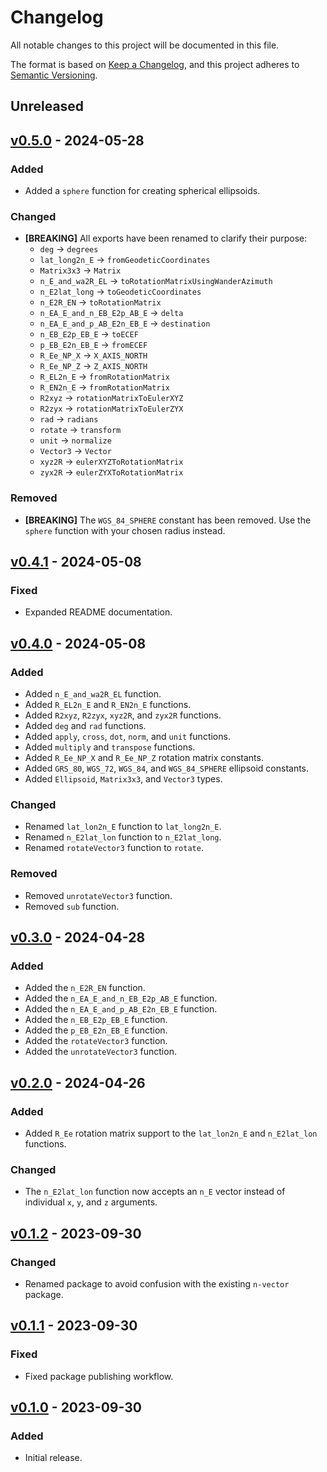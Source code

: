 # Changelog

All notable changes to this project will be documented in this file.

The format is based on [Keep a Changelog], and this project adheres to [Semantic
Versioning].

[keep a changelog]: https://keepachangelog.com/en/1.0.0/
[semantic versioning]: https://semver.org/spec/v2.0.0.html

## Unreleased

## [v0.5.0] - 2024-05-28

[v0.5.0]: https://github.com/ezzatron/nvector-js/releases/tag/v0.5.0

### Added

- Added a `sphere` function for creating spherical ellipsoids.

### Changed

- **\[BREAKING\]** All exports have been renamed to clarify their purpose:
  - `deg` -> `degrees`
  - `lat_long2n_E` -> `fromGeodeticCoordinates`
  - `Matrix3x3` -> `Matrix`
  - `n_E_and_wa2R_EL` -> `toRotationMatrixUsingWanderAzimuth`
  - `n_E2lat_long` -> `toGeodeticCoordinates`
  - `n_E2R_EN` -> `toRotationMatrix`
  - `n_EA_E_and_n_EB_E2p_AB_E` -> `delta`
  - `n_EA_E_and_p_AB_E2n_EB_E` -> `destination`
  - `n_EB_E2p_EB_E` -> `toECEF`
  - `p_EB_E2n_EB_E` -> `fromECEF`
  - `R_Ee_NP_X` -> `X_AXIS_NORTH`
  - `R_Ee_NP_Z` -> `Z_AXIS_NORTH`
  - `R_EL2n_E` -> `fromRotationMatrix`
  - `R_EN2n_E` -> `fromRotationMatrix`
  - `R2xyz` -> `rotationMatrixToEulerXYZ`
  - `R2zyx` -> `rotationMatrixToEulerZYX`
  - `rad` -> `radians`
  - `rotate` -> `transform`
  - `unit` -> `normalize`
  - `Vector3` -> `Vector`
  - `xyz2R` -> `eulerXYZToRotationMatrix`
  - `zyx2R` -> `eulerZYXToRotationMatrix`

### Removed

- **\[BREAKING\]** The `WGS_84_SPHERE` constant has been removed. Use the
  `sphere` function with your chosen radius instead.

## [v0.4.1] - 2024-05-08

[v0.4.1]: https://github.com/ezzatron/nvector-js/releases/tag/v0.4.1

### Fixed

- Expanded README documentation.

## [v0.4.0] - 2024-05-08

[v0.4.0]: https://github.com/ezzatron/nvector-js/releases/tag/v0.4.0

### Added

- Added `n_E_and_wa2R_EL` function.
- Added `R_EL2n_E` and `R_EN2n_E` functions.
- Added `R2xyz`, `R2zyx`, `xyz2R`, and `zyx2R` functions.
- Added `deg` and `rad` functions.
- Added `apply`, `cross`, `dot`, `norm`, and `unit` functions.
- Added `multiply` and `transpose` functions.
- Added `R_Ee_NP_X` and `R_Ee_NP_Z` rotation matrix constants.
- Added `GRS_80`, `WGS_72`, `WGS_84`, and `WGS_84_SPHERE` ellipsoid constants.
- Added `Ellipsoid`, `Matrix3x3`, and `Vector3` types.

### Changed

- Renamed `lat_lon2n_E` function to `lat_long2n_E`.
- Renamed `n_E2lat_lon` function to `n_E2lat_long`.
- Renamed `rotateVector3` function to `rotate`.

### Removed

- Removed `unrotateVector3` function.
- Removed `sub` function.

## [v0.3.0] - 2024-04-28

[v0.3.0]: https://github.com/ezzatron/nvector-js/releases/tag/v0.3.0

### Added

- Added the `n_E2R_EN` function.
- Added the `n_EA_E_and_n_EB_E2p_AB_E` function.
- Added the `n_EA_E_and_p_AB_E2n_EB_E` function.
- Added the `n_EB_E2p_EB_E` function.
- Added the `p_EB_E2n_EB_E` function.
- Added the `rotateVector3` function.
- Added the `unrotateVector3` function.

## [v0.2.0] - 2024-04-26

[v0.2.0]: https://github.com/ezzatron/nvector-js/releases/tag/v0.2.0

### Added

- Added `R_Ee` rotation matrix support to the `lat_lon2n_E` and `n_E2lat_lon`
  functions.

### Changed

- The `n_E2lat_lon` function now accepts an `n_E` vector instead of individual
  `x`, `y`, and `z` arguments.

## [v0.1.2] - 2023-09-30

[v0.1.2]: https://github.com/ezzatron/nvector-js/releases/tag/v0.1.2

### Changed

- Renamed package to avoid confusion with the existing `n-vector` package.

## [v0.1.1] - 2023-09-30

[v0.1.1]: https://github.com/ezzatron/nvector-js/releases/tag/v0.1.1

### Fixed

- Fixed package publishing workflow.

## [v0.1.0] - 2023-09-30

[v0.1.0]: https://github.com/ezzatron/nvector-js/releases/tag/v0.1.0

### Added

- Initial release.
